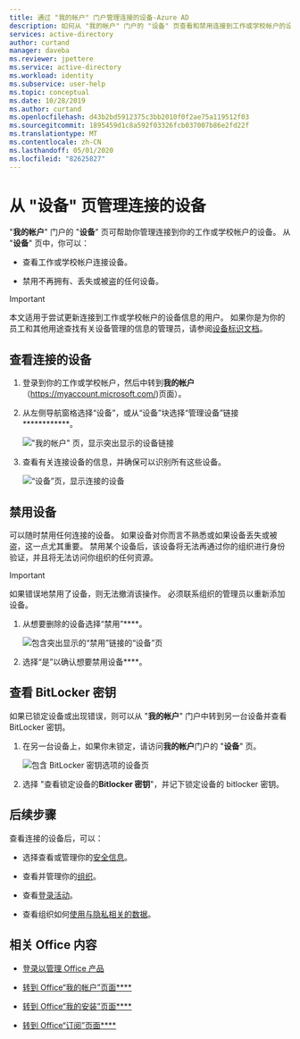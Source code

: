 ```yaml
---
title: 通过 "我的帐户" 门户管理连接的设备-Azure AD
description: 如何从 "我的帐户" 门户的 "设备" 页查看和禁用连接到工作或学校帐户的设备。
services: active-directory
author: curtand
manager: daveba
ms.reviewer: jpettere
ms.service: active-directory
ms.workload: identity
ms.subservice: user-help
ms.topic: conceptual
ms.date: 10/28/2019
ms.author: curtand
ms.openlocfilehash: d43b2bd5912375c3bb2010f0f2ae75a119512f03
ms.sourcegitcommit: 1895459d1c8a592f03326fcb037007b86e2fd22f
ms.translationtype: MT
ms.contentlocale: zh-CN
ms.lasthandoff: 05/01/2020
ms.locfileid: "82625827"
---
```

# <a name="manage-your-connected-devices-from-the-devices-page"></a>从 "设备" 页管理连接的设备

"**我的帐户**" 门户的 "**设备**" 页可帮助你管理连接到你的工作或学校帐户的设备。 从 "**设备**" 页中，你可以：

- 查看工作或学校帐户连接设备。

- 禁用不再拥有、丢失或被盗的任何设备。

>[!Important]
>本文适用于尝试更新连接到工作或学校帐户的设备信息的用户。 如果你是为你的员工和其他用途查找有关设备管理的信息的管理员，请参阅[设备标识文档](https://docs.microsoft.com/azure/active-directory/devices/index)。

## <a name="view-your-connected-devices"></a>查看连接的设备

1. 登录到你的工作或学校帐户，然后中转到**我的帐户**（https://myaccount.microsoft.com/)页面）。

2. 从左侧导航窗格选择“设备”，或从“设备”块选择“管理设备”链接************。

    !["我的帐户" 页，显示突出显示的设备链接](media/my-account-portal/my-account-portal-devices.png)

3. 查看有关连接设备的信息，并确保可以识别所有这些设备。

    ![“设备”页，显示连接的设备](media/my-account-portal/my-account-portal-devices-page.png)

## <a name="disable-a-device"></a>禁用设备

可以随时禁用任何连接的设备。 如果设备对你而言不熟悉或如果设备丢失或被盗，这一点尤其重要。 禁用某个设备后，该设备将无法再通过你的组织进行身份验证，并且将无法访问你组织的任何资源。

>[!Important]
>如果错误地禁用了设备，则无法撤消该操作。 必须联系组织的管理员以重新添加设备。

1. 从想要删除的设备选择“禁用”****。

    ![包含突出显示的“禁用”链接的“设备”页](media/my-account-portal/my-account-portal-devices-disable.png)

2. 选择“是”以确认想要禁用设备****。

## <a name="view-a-bitlocker-key"></a>查看 BitLocker 密钥

如果已锁定设备或出现错误，则可以从 "**我的帐户**" 门户中转到另一台设备并查看 BitLocker 密钥。

1. 在另一台设备上，如果你未锁定，请访问**我的帐户**门户的 "**设备**" 页。

    ![包含 BitLocker 密钥选项的设备页](media/my-account-portal/my-account-portal-devices-bitlocker.png)

2. 选择 "查看锁定设备的**Bitlocker 密钥**"，并记下锁定设备的 bitlocker 密钥。

## <a name="next-steps"></a>后续步骤

查看连接的设备后，可以：

- 选择查看或管理你的[安全信息](user-help-security-info-overview.md)。

- 查看并管理你的[组织](my-account-portal-organizations-page.md)。

- 查看[登录活动](my-account-portal-sign-ins-page.md)。

- 查看组织如何[使用与隐私相关的数据](my-account-portal-privacy-page.md)。

## <a name="related-office-content"></a>相关 Office 内容

- [登录以管理 Office 产品](https://support.office.com/article/sign-in-to-manage-your-office-product-959ac957-8d37-4ae4-b1b6-d6e4874e013f)

- [转到 Office“我的帐户”页面****](https://portal.office.com/account/)

- [转到 Office“我的安装”页面****](https://portal.office.com/account/#installs)

- [转到 Office“订阅”页面****](https://portal.office.com/account/#subscriptions)